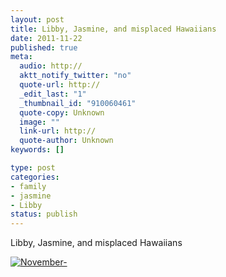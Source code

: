 ```yaml
--- 
layout: post
title: Libby, Jasmine, and misplaced Hawaiians
date: 2011-11-22
published: true
meta: 
  audio: http://
  aktt_notify_twitter: "no"
  quote-url: http://
  _edit_last: "1"
  _thumbnail_id: "910060461"
  quote-copy: Unknown
  image: ""
  link-url: http://
  quote-author: Unknown
keywords: []

type: post
categories: 
- family
- jasmine
- Libby
status: publish
---
```

Libby, Jasmine, and misplaced Hawaiians

[![](http://media.eick.us/2011/11/November--500x333.jpg "November-")](http://media.eick.us/2011/11/November-.jpg)

